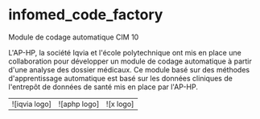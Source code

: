 # infomed_code_factory
Module de codage automatique CIM 10

L'AP-HP, la société Iqvia et l'école polytechnique ont mis en place une collaboration pour développer un module de codage automatique à partir d'une analyse des dossier médicaux. Ce module basé sur des méthodes d'apprentissage automatique est basé sur les données cliniques de l'entrepôt de données de santé mis en place par l'AP-HP.

<table>
    <tr>
        <td>![iqvia logo]</td>
        <td>![aphp logo] </td>
        <td>![x logo]</td>
    </tr>

</table>


[iqvia logo]:./images/iqvia.jpg
[aphp logo]:./images/aphp.jpg
[x logo]:./images/x.png
